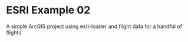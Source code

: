 # ESRI Example 02
A simple ArcGIS project using esri-loader and flight data for a handful of flights
